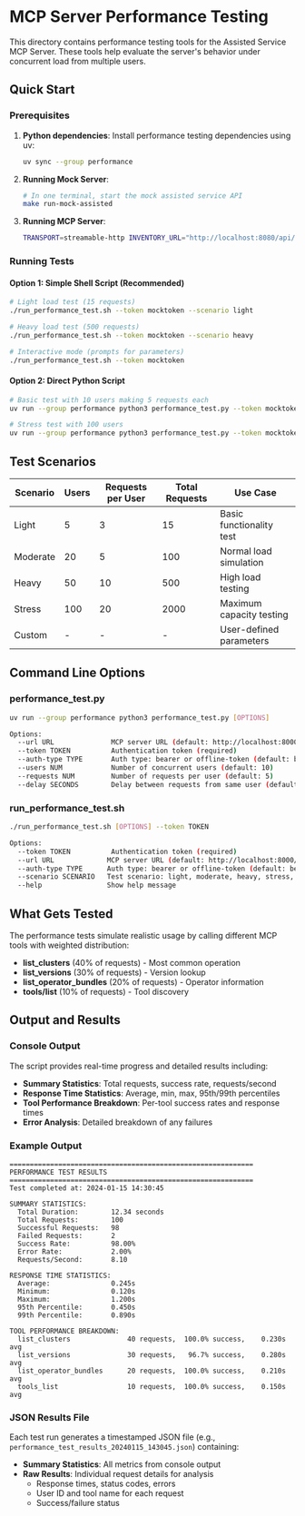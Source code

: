 # MCP Server Performance Testing

This directory contains performance testing tools for the Assisted Service MCP Server. These tools help evaluate the server's behavior under concurrent load from multiple users.

## Quick Start

### Prerequisites

1. **Python dependencies**: Install performance testing dependencies using uv:
   ```bash
   uv sync --group performance
   ```

2. **Running Mock Server**:
   ```bash
   # In one terminal, start the mock assisted service API
   make run-mock-assisted
   ```

3. **Running MCP Server**:
   ```bash
   TRANSPORT=streamable-http INVENTORY_URL="http://localhost:8080/api/assisted-install/v2" uv run python -m assisted_service_mcp.src.main
   ```

### Running Tests

#### Option 1: Simple Shell Script (Recommended)

```bash
# Light load test (15 requests)
./run_performance_test.sh --token mocktoken --scenario light

# Heavy load test (500 requests)
./run_performance_test.sh --token mocktoken --scenario heavy

# Interactive mode (prompts for parameters)
./run_performance_test.sh --token mocktoken
```

#### Option 2: Direct Python Script

```bash
# Basic test with 10 users making 5 requests each
uv run --group performance python3 performance_test.py --token mocktoken --users 10 --requests 5

# Stress test with 100 users
uv run --group performance python3 performance_test.py --token mocktoken --users 100 --requests 20 --delay 0.02
```

## Test Scenarios

| Scenario | Users | Requests per User | Total Requests | Use Case |
|----------|-------|-------------------|----------------|----------|
| Light    | 5     | 3                 | 15             | Basic functionality test |
| Moderate | 20    | 5                 | 100            | Normal load simulation |
| Heavy    | 50    | 10                | 500            | High load testing |
| Stress   | 100   | 20                | 2000           | Maximum capacity testing |
| Custom   | -     | -                 | -              | User-defined parameters |

## Command Line Options

### performance_test.py

```bash
uv run --group performance python3 performance_test.py [OPTIONS]

Options:
  --url URL              MCP server URL (default: http://localhost:8000/mcp)
  --token TOKEN          Authentication token (required)
  --auth-type TYPE       Auth type: bearer or offline-token (default: bearer)
  --users NUM            Number of concurrent users (default: 10)
  --requests NUM         Number of requests per user (default: 5)
  --delay SECONDS        Delay between requests from same user (default: 0.1)
```

### run_performance_test.sh

```bash
./run_performance_test.sh [OPTIONS] --token TOKEN

Options:
  --token TOKEN          Authentication token (required)
  --url URL             MCP server URL (default: http://localhost:8000/mcp)
  --auth-type TYPE      Auth type: bearer or offline-token (default: bearer)
  --scenario SCENARIO   Test scenario: light, moderate, heavy, stress, custom
  --help                Show help message
```

## What Gets Tested

The performance tests simulate realistic usage by calling different MCP tools with weighted distribution:

- **list_clusters** (40% of requests) - Most common operation
- **list_versions** (30% of requests) - Version lookup
- **list_operator_bundles** (20% of requests) - Operator information
- **tools/list** (10% of requests) - Tool discovery

## Output and Results

### Console Output

The script provides real-time progress and detailed results including:

- **Summary Statistics**: Total requests, success rate, requests/second
- **Response Time Statistics**: Average, min, max, 95th/99th percentiles
- **Tool Performance Breakdown**: Per-tool success rates and response times
- **Error Analysis**: Detailed breakdown of any failures

### Example Output

```
============================================================
PERFORMANCE TEST RESULTS
============================================================
Test completed at: 2024-01-15 14:30:45

SUMMARY STATISTICS:
  Total Duration:        12.34 seconds
  Total Requests:        100
  Successful Requests:   98
  Failed Requests:       2
  Success Rate:          98.00%
  Error Rate:            2.00%
  Requests/Second:       8.10

RESPONSE TIME STATISTICS:
  Average:               0.245s
  Minimum:               0.120s
  Maximum:               1.200s
  95th Percentile:       0.450s
  99th Percentile:       0.890s

TOOL PERFORMANCE BREAKDOWN:
  list_clusters              40 requests,  100.0% success,    0.230s avg
  list_versions              30 requests,   96.7% success,    0.280s avg
  list_operator_bundles      20 requests,  100.0% success,    0.210s avg
  tools_list                 10 requests,  100.0% success,    0.150s avg
```

### JSON Results File

Each test run generates a timestamped JSON file (e.g., `performance_test_results_20240115_143045.json`) containing:

- **Summary Statistics**: All metrics from console output
- **Raw Results**: Individual request details for analysis
  - Response times, status codes, errors
  - User ID and tool name for each request
  - Success/failure status

